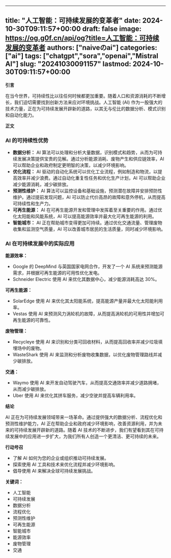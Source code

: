
---
title: "人工智能：可持续发展的变革者"
date: 2024-10-30T09:11:57+00:00
draft: false
image: https://og.g0f.cn/api/og?title=人工智能：可持续发展的变革者
authors: ["naiveのai"]
categories: ["ai"]
tags: ["chatgpt","sora","openai","Mistral AI"]
slug: "20241030091157"
lastmod: 2024-10-30T09:11:57+00:00
---
**引言**

在当今世界，可持续性比以往任何时候都更加重要。随着人口和资源消耗的不断增长，我们迫切需要找到创新方法来应对环境挑战。人工智能 (AI) 作为一股强大的技术力量，正在为可持续发展开辟新的道路，以其无与伦比的数据分析、模式识别和自动化能力。

**正文**

### AI 的可持续性优势

* **数据分析：** AI 算法可以处理和分析大量数据，识别模式和趋势，从而为可持续发展决策提供宝贵的见解。通过分析能源消耗、废物产生和供应链效率，AI 可以帮助企业和政府制定更明智的决策，以减少环境影响。
* **优化流程：** AI 驱动的自动化系统可以优化工业流程，例如制造和物流，以提高效率并减少浪费。通过自动化重复性任务和优化生产计划，AI 可以帮助企业减少能源消耗，减少碳排放。
* **预测性维护：** AI 算法可以监控设备和基础设施，预测潜在故障并安排预防性维护。通过提前发现问题，AI 可以防止代价高昂的故障和意外停机，从而提高可持续性和生产力。
* **可再生能源：** AI 在可再生能源开发和管理中发挥着至关重要的作用。通过优化太阳能和风能系统，AI 可以提高能源效率并最大化可再生能源的利用。
* **智能城市：** AI 正在帮助城市变得更加可持续。通过优化交通流量、管理废物收集和监测空气质量，AI 可以改善城市居民的生活质量，同时减少环境影响。

### AI 在可持续发展中的实际应用

**能源效率：**

* Google 的 DeepMind 与英国国家电网合作，开发了一个 AI 系统来预测能源需求，并根据可再生能源的可用性优化发电。
* Schneider Electric 使用 AI 来优化其数据中心，减少能源消耗高达 30%。

**可再生能源：**

* SolarEdge 使用 AI 来优化其太阳能系统，提高能源产量并最大化太阳能利用率。
* Vestas 使用 AI 来预测风力涡轮机的故障，从而提高涡轮机的可用性并增加可再生能源的可靠性。

**废物管理：**

* Recycleye 使用 AI 来识别和分类可回收材料，从而提高回收率并减少垃圾填埋场中的废物。
* WasteShark 使用 AI 来监测和分析废物收集数据，以优化废物管理路线并减少碳排放。

**交通：**

* Waymo 使用 AI 来开发自动驾驶汽车，从而提高交通效率并减少道路拥堵，从而减少碳排放。
* Uber 使用 AI 来优化其拼车服务，减少空驶并提高车辆利用率。

**结论**

AI 正在为可持续发展领域带来一场革命。通过提供强大的数据分析、流程优化和预测性维护能力，AI 正在帮助企业和政府减少环境影响，改善资源利用，并为未来的可持续发展开辟新的道路。随着 AI 技术的不断进步，我们有望看到其在可持续发展中的应用进一步扩大，为我们所有人创造一个更清洁、更可持续的未来。

**行动号召**

* 了解 AI 如何为您的企业或组织推动可持续发展。
* 探索使用 AI 工具和技术来优化流程并减少环境影响。
* 倡导使用 AI 来解决全球可持续发展挑战。

**关键词：**

* 人工智能
* 可持续发展
* 数据分析
* 流程优化
* 预测性维护
* 可再生能源
* 智能城市
* 能源效率
* 废物管理
* 交通